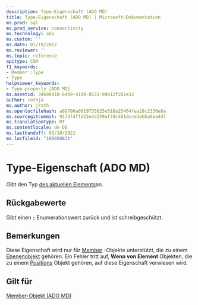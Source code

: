 ```yaml
---
description: Type-Eigenschaft (ADO MD)
title: Type-Eigenschaft (ADO MD) | Microsoft-Dokumentation
ms.prod: sql
ms.prod_service: connectivity
ms.technology: ado
ms.custom: ''
ms.date: 01/19/2017
ms.reviewer: ''
ms.topic: reference
apitype: COM
f1_keywords:
- Member::Type
- Type
helpviewer_keywords:
- Type property [ADO MD]
ms.assetid: 34698910-64b9-41d8-8531-9de12f2b1e32
author: rothja
ms.author: jroth
ms.openlocfilehash: a09786a0819735625e518a25464fea28c2336e8a
ms.sourcegitcommit: 917df4ffd22e4a229af7dc481dcce3ebba0aa4d7
ms.translationtype: MT
ms.contentlocale: de-DE
ms.lasthandoff: 02/10/2021
ms.locfileid: "100050831"
---
```

# <a name="type-property-ado-md"></a>Type-Eigenschaft (ADO MD)
Gibt den Typ [des aktuellen Elements](./member-object-ado-md.md)an.  
  
## <a name="return-values"></a>Rückgabewerte  
 Gibt einen [-](./membertypeenum.md) Enumerationswert zurück und ist schreibgeschützt.  
  
## <a name="remarks"></a>Bemerkungen  
 Diese Eigenschaft wird nur für [Member](./member-object-ado-md.md) -Objekte unterstützt, die zu einem [Ebenenobjekt](./level-object-ado-md.md) gehören. Ein Fehler tritt auf, **Wenn von Element** Objekten, die zu einem [Positions](./position-object-ado-md.md) Objekt gehören, auf diese Eigenschaft verwiesen wird.  
  
## <a name="applies-to"></a>Gilt für  
 [Member-Objekt (ADO MD)](./member-object-ado-md.md)